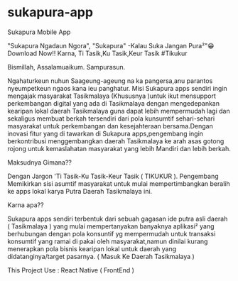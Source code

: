 # sukapura-app
Sukapura Mobile App

"Sukapura Ngadaun Ngora",
"Sukapura"
-Kalau Suka Jangan Pura²"😁
Download Now!!
Karna,
Ti Tasik,Ku Tasik,Keur Tasik #Tikukur


Bismillah,
Assalamuaikum.
Sampurasun.

   Ngahaturkeun nuhun Saageung-ageung na ka pangersa,anu parantos nyeumpetkeun ngaos kana ieu panghatur.
Misi Sukapura apps sendiri ingin mengajak masyarakat Tasikmalaya (Khususnya )untuk ikut mensupport perkembangan digital yang ada di  Tasikmalaya dengan mengedepankan kearipan lokal daerah Tasikmalaya guna dapat lebih mempermudah lagi dan sekaligus membuat berkah tersendiri dari pola kunsumtif sehari-sehari masyarakat  untuk perkembangan dan kesejahteraan  bersama.Dengan inovasi fitur yang di  tawarkan di Sukapura apps,pengembang ingin berkontribusi menggembangkan daerah Tasikmalaya ke arah asas gotong rojong untuk kemaslahatan masyarakat yang lebih Mandiri dan lebih berkah.

Maksudnya Gimana??

Dengan Jargon 'Ti Tasik-Ku Tasik-Keur Tasik ( TIKUKUR ).
Pengembang Memikirkan sisi asumtif masyarakat untuk mulai mempertimbangkan beralih ke apps lokal karya Putra Daerah Tasikmalaya ini.

Karna apa??

Sukapura apps sendiri terbentuk dari sebuah gagasan ide putra asli daerah ( Tasikmalaya ) yang mulai mempertanyakan banyaknya aplikasi² yang berhubungan dengan pola konsuntif yg mempermudah untuk transaksi konsumtif yang ramai di pakai oleh masyarakat,namun dinilai kurang menerapkan pola bisnis kearipan lokal untuk daerah yang didatanginya/target pasarnya. ( Masuk Ke Daerah Tasikmalaya )


This Project Use : React Native ( FrontEnd )
